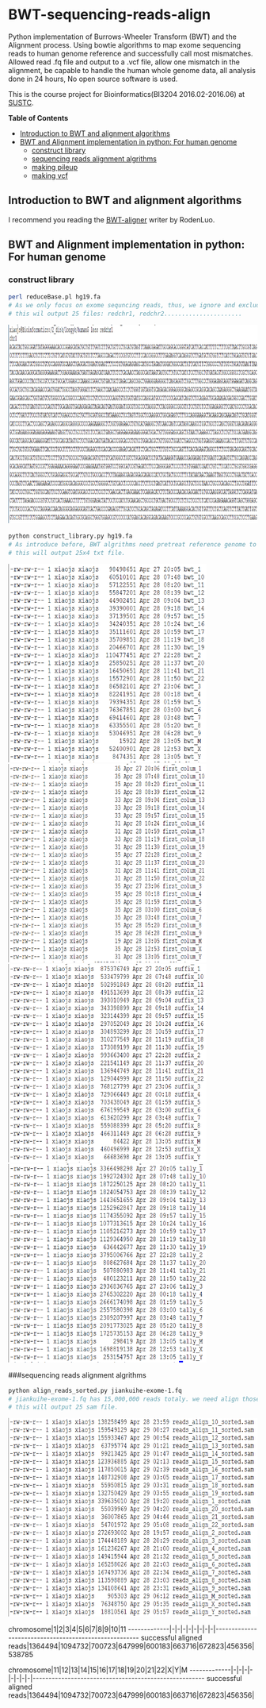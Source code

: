 # BWT-sequencing-reads-align
Python implementation of Burrows-Wheeler Transform (BWT) and the Alignment process.
Using bowtie algorithms to map exome sequencing reads to human genome reference and successfully call most mismatches. Allowed read .fq file and output to a .vcf file, allow one mismatch in the alignment, be capable to handle the human whole genome data, all analysis done in 24 hours, No open source software is used.

This is the course project for Bioinformatics(BI3204 2016.02-2016.06) at [SUSTC](http://www.sustc.edu.cn/).

**Table of Contents**

- [Introduction to BWT and alignment algorithms](#Introduction-to-BLAST-and-alignment-algorithms)
- [BWT and Alignment implementation in python: For human genome](#bwt-implementation-in-python:-for-human-genome)
  - [construct library](#construct-library)
  - [sequencing reads alignment algrithms](#alignment-algrithms)
  - [making pileup](#making-pileup)
  - [making vcf](#making-vcf)

## Introduction to BWT and alignment algorithms
I recommend you reading the [BWT-aligner](https://github.com/RodenLuo/BWT-Aligner.git) writer by RodenLuo.

## BWT and Alignment implementation in python: For human genome
### construct library
```bash
perl reduceBase.pl hg19.fa
# As we only focus on exome sequncing reads, thus, we ignore and exclude the 'N' and intron sequence in hg19.fa 
# this wil output 25 files: redchr1, redchr2......................
```
<img src="./images/1.png" width=800 height=400 />

```bash
python construct_library.py hg19.fa
# As introduce before, BWT algrithms need pretreat reference genome to produce first colum, suffix, bwt sequence(last colum), tally.(respectively for each chromosome)
# this will output 25x4 txt file.
```
<img src="./images/2.png" width=400 height=400 />
<img src="./images/3.png" width=400 height=400 />
<img src="./images/4.png" width=400 height=400 />
<img src="./images/5.png" width=400 height=400 />

###sequencing reads alignment algrithms
```bash
python align_reads_sorted.py jiankuihe-exome-1.fq
# jiankuihe-exome-1.fq has 15,000,000 reads totaly. we need align those reads to our reference genome: hg19.fa.
# this will output 25 sam file.
```
<img src="./images/6.png" width=600 height=400 />

chromosome|1|2|3|4|5|6|7|8|9|10|11
-------------|-|-|-|-|-|-|-|-|------------------------------------------------------
successful aligned reads|1364494|1094732|700723|647999|600183|663716|672823|456356|538785

chromosome|11|12|13|14|15|16|17|18|19|20|21|22|X|Y|M
-------------|-|-|-|-|-|-|-|-|------------------------------------------------------
successful aligned reads|1364494|1094732|700723|647999|600183|663716|672823|456356|
